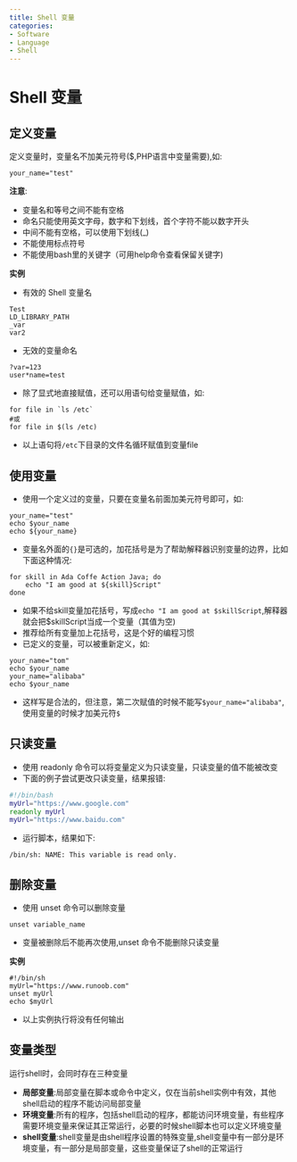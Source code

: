 ```yaml
---
title: Shell 变量
categories:
- Software
- Language
- Shell
---
```

# Shell 变量

## 定义变量

定义变量时，变量名不加美元符号($,PHP语言中变量需要),如:

```shell
your_name="test"
```

**注意**:

- 变量名和等号之间不能有空格
- 命名只能使用英文字母，数字和下划线，首个字符不能以数字开头
- 中间不能有空格，可以使用下划线(_)
- 不能使用标点符号
- 不能使用bash里的关键字（可用help命令查看保留关键字)

**实例**

- 有效的 Shell 变量名

```shell
Test
LD_LIBRARY_PATH
_var
var2
```

- 无效的变量命名

```shell
?var=123
user*name=test
```

- 除了显式地直接赋值，还可以用语句给变量赋值，如:

```shell
for file in `ls /etc`
#或
for file in $(ls /etc)
```

- 以上语句将`/etc`下目录的文件名循环赋值到变量file

## 使用变量

- 使用一个定义过的变量，只要在变量名前面加美元符号即可，如:

```shell
your_name="test"
echo $your_name
echo ${your_name}
```

- 变量名外面的`{}`是可选的，加花括号是为了帮助解释器识别变量的边界，比如下面这种情况:

```shell
for skill in Ada Coffe Action Java; do
    echo "I am good at ${skill}Script"
done
```

- 如果不给skill变量加花括号，写成`echo "I am good at $skillScript`,解释器就会把$skillScript当成一个变量（其值为空)
- 推荐给所有变量加上花括号，这是个好的编程习惯
- 已定义的变量，可以被重新定义，如:

```shell
your_name="tom"
echo $your_name
your_name="alibaba"
echo $your_name
```

- 这样写是合法的，但注意，第二次赋值的时候不能写`$your_name="alibaba"`,使用变量的时候才加美元符`$`

## 只读变量

- 使用 readonly 命令可以将变量定义为只读变量，只读变量的值不能被改变
- 下面的例子尝试更改只读变量，结果报错:

```bash
#!/bin/bash
myUrl="https://www.google.com"
readonly myUrl
myUrl="https://www.baidu.com"
```

- 运行脚本，结果如下:

```shell
/bin/sh: NAME: This variable is read only.
```

## 删除变量

- 使用 unset 命令可以删除变量

```shell
unset variable_name
```

- 变量被删除后不能再次使用,unset 命令不能删除只读变量

**实例**

```shell
#!/bin/sh
myUrl="https://www.runoob.com"
unset myUrl
echo $myUrl
```

- 以上实例执行将没有任何输出

## 变量类型

运行shell时，会同时存在三种变量

- **局部变量**:局部变量在脚本或命令中定义，仅在当前shell实例中有效，其他shell启动的程序不能访问局部变量
- **环境变量**:所有的程序，包括shell启动的程序，都能访问环境变量，有些程序需要环境变量来保证其正常运行，必要的时候shell脚本也可以定义环境变量
- **shell变量**:shell变量是由shell程序设置的特殊变量,shell变量中有一部分是环境变量，有一部分是局部变量，这些变量保证了shell的正常运行